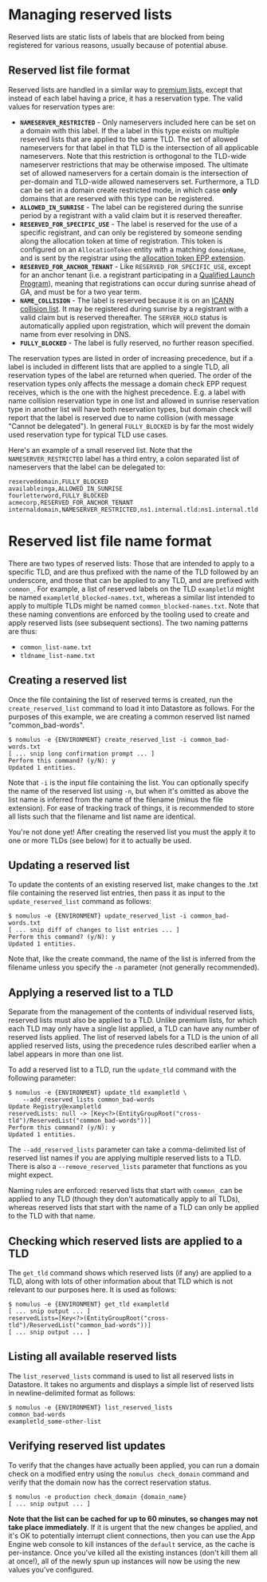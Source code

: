 # Managing reserved lists

Reserved lists are static lists of labels that are blocked from being registered
for various reasons, usually because of potential abuse.

## Reserved list file format

Reserved lists are handled in a similar way to [premium
lists](./premium-list-management.md), except that instead of each label having
a price, it has a reservation type. The valid values for reservation types are:

*   **`NAMESERVER_RESTRICTED`** - Only nameservers included here can be set on a
    domain with this label. If the a label in this type exists on multiple
    reserved lists that are applied to the same TLD. The set of allowed
    nameservers for that label in that TLD is the intersection of all applicable
    nameservers. Note that this restriction is orthogonal to the TLD-wide
    nameserver restrictions that may be otherwise imposed. The ultimate set of
    allowed nameservers for a certain domain is the intersection of per-domain
    and TLD-wide allowed nameservers set. Furthermore, a TLD can be set in a
    domain create restricted mode, in which case **only** domains that are
    reserved with this type can be registered.
*   **`ALLOWED_IN_SUNRISE`** - The label can be registered during the sunrise
    period by a registrant with a valid claim but it is reserved thereafter.
*   **`RESERVED_FOR_SPECIFIC_USE`** - The label is reserved for the use of a
    specific registrant, and can only be registered by someone sending along the
    allocation token at time of registration. This token is configured on an
    `AllocationToken` entity with a matching `domainName`, and is sent by the
    registrar using the [allocation token EPP
    extension](https://tools.ietf.org/id/draft-ietf-regext-allocation-token-07.html).
*   **`RESERVED_FOR_ANCHOR_TENANT`** - Like `RESERVED_FOR_SPECIFIC_USE`, except
    for an anchor tenant (i.e. a registrant participating in a [Qualified Launch
    Program](https://newgtlds.icann.org/en/announcements-and-media/announcement-10apr14-en)),
    meaning that registrations can occur during sunrise ahead of GA, and must be
    for a two year term.
*   **`NAME_COLLISION`** - The label is reserved because it is on an [ICANN
    collision
    list](https://www.icann.org/resources/pages/name-collision-2013-12-06-en).
    It may be registered during sunrise by a registrant with a valid claim but
    is reserved thereafter. The `SERVER_HOLD` status is automatically applied
    upon registration, which will prevent the domain name from ever resolving in
    DNS.
*   **`FULLY_BLOCKED`** - The label is fully reserved, no further reason
    specified.

The reservation types are listed in order of increasing precedence, but if a
label is included in different lists that are applied to a single TLD, all
reservation types of the label are returned when queried. The order of the
reservation types only affects the message a domain check EPP request receives,
which is the one with the highest precedence. E.g. a label with name collision
reservation type in one list and allowed in sunrise reservation type in another
list will have both reservation types, but domain check will report that the
label is reserved due to name collision (with message "Cannot be delegated"). In
general `FULLY_BLOCKED` is by far the most widely used reservation type for
typical TLD use cases.

Here's an example of a small reserved list. Note that the
`NAMESERVER_RESTRICTED` label has a third entry, a colon separated list of
nameservers that the label can be delegated to:

```
reserveddomain,FULLY_BLOCKED
availableinga,ALLOWED_IN_SUNRISE
fourletterword,FULLY_BLOCKED
acmecorp,RESERVED_FOR_ANCHOR_TENANT
internaldomain,NAMESERVER_RESTRICTED,ns1.internal.tld:ns1.internal.tld
```

# Reserved list file name format

There are two types of reserved lists: Those that are intended to apply to a
specific TLD, and are thus prefixed with the name of the TLD followed by an
underscore, and those that can be applied to any TLD, and are prefixed with
`common_`. For example, a list of reserved labels on the TLD `exampletld` might
be named `exampletld_blocked-names.txt`, whereas a similar list intended to
apply to multiple TLDs might be named `common_blocked-names.txt`. Note that
these naming conventions are enforced by the tooling used to create and apply
reserved lists (see subsequent sections). The two naming patterns are thus:

*   `common_list-name.txt`
*   `tldname_list-name.txt`

## Creating a reserved list

Once the file containing the list of reserved terms is created, run the
`create_reserved_list` command to load it into Datastore as follows. For the
purposes of this example, we are creating a common reserved list named
"common_bad-words".

```shell
$ nomulus -e {ENVIRONMENT} create_reserved_list -i common_bad-words.txt
[ ... snip long confirmation prompt ... ]
Perform this command? (y/N): y
Updated 1 entities.
```

Note that `-i` is the input file containing the list. You can optionally specify
the name of the reserved list using `-n`, but when it's omitted as above the
list name is inferred from the name of the filename (minus the file extension).
For ease of tracking track of things, it is recommended to store all lists such
that the filename and list name are identical.

You're not done yet! After creating the reserved list you must the apply it to
one or more TLDs (see below) for it to actually be used.

## Updating a reserved list

To update the contents of an existing reserved list, make changes to the .txt
file containing the reserved list entries, then pass it as input to the
`update_reserved_list` command as follows:

```shell
$ nomulus -e {ENVIRONMENT} update_reserved_list -i common_bad-words.txt
[ ... snip diff of changes to list entries ... ]
Perform this command? (y/N): y
Updated 1 entities.
```

Note that, like the create command, the name of the list is inferred from the
filename unless you specify the `-n` parameter (not generally recommended).

## Applying a reserved list to a TLD

Separate from the management of the contents of individual reserved lists,
reserved lists must also be applied to a TLD. Unlike premium lists, for which
each TLD may only have a single list applied, a TLD can have any number of
reserved lists applied. The list of reserved labels for a TLD is the union of
all applied reserved lists, using the precedence rules described earlier when a
label appears in more than one list.

To add a reserved list to a TLD, run the `update_tld` command with the following
parameter:

```shell
$ nomulus -e {ENVIRONMENT} update_tld exampletld \
    --add_reserved_lists common_bad-words
Update Registry@exampletld
reservedLists: null -> [Key<?>(EntityGroupRoot("cross-tld")/ReservedList("common_bad-words"))]
Perform this command? (y/N): y
Updated 1 entities.
```

The `--add_reserved_lists` parameter can take a comma-delimited list of reserved
list names if you are applying multiple reserved lists to a TLD. There is also a
`--remove_reserved_lists` parameter that functions as you might expect.

Naming rules are enforced: reserved lists that start with `common_` can be
applied to any TLD (though they don't automatically apply to all TLDs), whereas
reserved lists that start with the name of a TLD can only be applied to the TLD
with that name.

## Checking which reserved lists are applied to a TLD

The `get_tld` command shows which reserved lists (if any) are applied to a TLD,
along with lots of other information about that TLD which is not relevant to our
purposes here. It is used as follows:

```shell
$ nomulus -e {ENVIRONMENT} get_tld exampletld
[ ... snip output ... ]
reservedLists=[Key<?>(EntityGroupRoot("cross-tld")/ReservedList("common_bad-words"))]
[ ... snip output ... ]
```

## Listing all available reserved lists

The `list_reserved_lists` command is used to list all reserved lists in
Datastore. It takes no arguments and displays a simple list of reserved lists in
newline-delimited format as follows:

```shell
$ nomulus -e {ENVIRONMENT} list_reserved_lists
common_bad-words
exampletld_some-other-list
```

## Verifying reserved list updates

To verify that the changes have actually been applied, you can run a domain
check on a modified entry using the `nomulus check_domain` command and verify
that the domain now has the correct reservation status.

```shell
$ nomulus -e production check_domain {domain_name}
[ ... snip output ... ]
```

 **Note that the list can be cached for up to 60 minutes, so changes may not
take place immediately**. If it is urgent that the new changes be applied, and
it's OK to potentially interrupt client connections, then you can use the App
Engine web console to kill instances of the `default` service, as the cache is
per-instance. Once you've killed all the existing instances (don't kill them all
at once!), all of the newly spun up instances will now be using the new values
you've configured.
